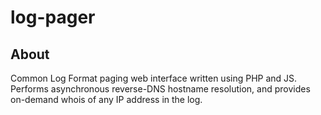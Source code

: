 # log-pager

## About
Common Log Format paging web interface written using PHP and JS. Performs asynchronous reverse-DNS hostname resolution,
and provides on-demand whois of any IP address in the log.
